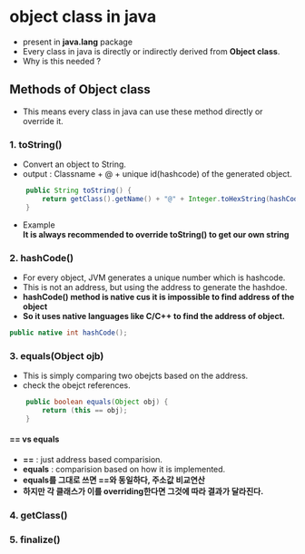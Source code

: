 

# object class in java  


  * present in **java.lang** package  
  * Every class in java is directly or indirectly derived from **Object class**.  
  * Why is this needed ?  
  

## Methods of Object class  
  * This means every class in java can use these method directly or override it.  
  

### 1. toString()  
  * Convert an object to String.  
  * output : Classname + @ + unique id(hashcode) of the generated object.  

```java
    public String toString() {
        return getClass().getName() + "@" + Integer.toHexString(hashCode());
    }
```

* Example  
**It is always recommended to override toString() to get our own string**  



### 2. hashCode()  
  * For every object, JVM generates a unique number which is hashcode.  
  * This is not an address, but using the address to generate the hashdoe.  
  * **hashCode() method is native cus it is impossible to find address of the object**  
  * **So it uses native languages like C/C++ to find the address of object.**  
  
  
```java
public native int hashCode();
```


### 3. equals(Object ojb)  
  * This is simply comparing two obejcts based on the address.  
  * check the obejct references.  
  
  
```java
    public boolean equals(Object obj) {
        return (this == obj);
    }
```
#### ==  vs equals  
  
  * **==** : just address based comparision.  
  * **equals** : comparision based on how it is implemented.  
  * **equals를 그대로 쓰면 ==와 동일하다, 주소값 비교연산**  
  * **하지만 각 클래스가 이를 overriding한다면 그것에 따라 결과가 달라진다.**  
  
  
  
  

### 4. getClass()  


### 5. finalize()  

